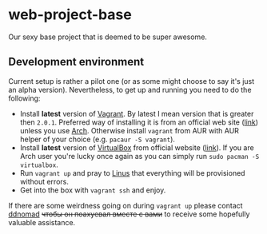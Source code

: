 # web-project-base
Our sexy base project that is deemed to be super awesome.
## Development environment
Current setup is rather a pilot one (or as some might choose to say it's just
an alpha version). Nevertheless, to get up and running you need to do the
following:
* Install **latest** version of [Vagrant](https://www.vagrantup.com). By latest
    I mean version that is greater then `2.0.1`. Preferred way of installing it is
    from an official web site
    ([link](https://www.vagrantup.com/downloads.html)) unless you use
    [Arch](https://www.archlinux.org). Otherwise install `vagrant` from AUR
    with AUR helper of your choice (e.g. `pacaur -S vagrant`).
* Install **latest** version of [VirtualBox](https://www.virtualbox.org) from
    official website ([link](https://www.virtualbox.org/wiki/Downloads)). If
    you are Arch user you're lucky once again as you can simply run `sudo pacman -S
    virtualbox`.
* Run `vagrant up` and pray to [Linus](https://images.duckduckgo.com/iu/?u=http%3A%2F%2Fcdn.facesofopensource.com%2Fwp-content%2Fuploads%2F2017%2F02%2F09202215%2Flinus.faces22052.web_.jpg&f=1)
    that everything will be provisioned without errors.
* Get into the box with `vagrant ssh` and enjoy.

If there are some weirdness going on during `vagrant up` please contact
[ddnomad](https://github.com/ddnomad) ~~чтобы он поахуевал вместе с вами~~ to
receive some hopefully valuable assistance.
